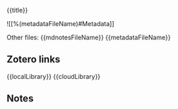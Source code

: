 {{title}}

![[%(metadataFileName)#Metadata]]

Other files:
{{mdnotesFileName}}
{{metadataFileName}}

## Zotero links

{{localLibrary}}
{{cloudLibrary}}

## Notes

